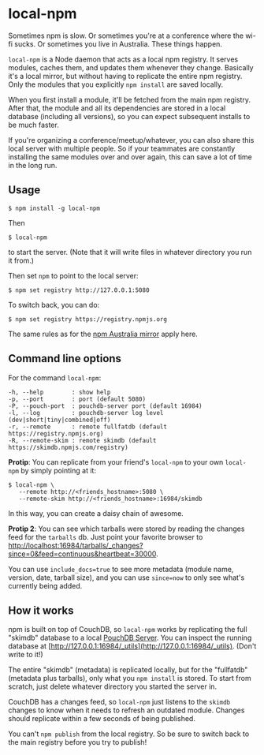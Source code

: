 local-npm
==========

Sometimes npm is slow. Or sometimes you're at a conference where the wi-fi sucks. Or sometimes you live in Australia. These things happen.

`local-npm` is a Node daemon that acts as a local npm registry. It serves modules, caches them, and updates them whenever they change. Basically it's a local mirror, but without having to replicate the entire npm registry. Only the modules that you explicitly `npm install` are saved locally. 

When you first install a module, it'll be fetched from the main npm registry. After that, the module and all its dependencies are stored in a local database (including all versions), so you can expect subsequent installs to be much faster.

If you're organizing a conference/meetup/whatever, you can also share this local server with multiple people.  So if your teammates are constantly installing the same modules over and over again, this can save a lot of time in the long run.

Usage
------

    $ npm install -g local-npm

Then

    $ local-npm
    
to start the server. (Note that it will write files in whatever directory you run it from.)

Then set `npm` to point to the local server:

    $ npm set registry http://127.0.0.1:5080

To switch back, you can do:

    $ npm set registry https://registry.npmjs.org

The same rules as for the [npm Australia mirror](http://www.npmjs.org.au/) apply here.

Command line options
----

For the command `local-npm`:

```
-h, --help        : show help
-p, --port        : port (default 5080)
-P, --pouch-port  : pouchdb-server port (default 16984)
-l, --log         : pouchdb-server log level (dev|short|tiny|combined|off)
-r, --remote      : remote fullfatdb (default https://registry.npmjs.org)
-R, --remote-skim : remote skimdb (default https://skimdb.npmjs.com/registry)
```

**Protip**: You can replicate from your friend's `local-npm` to your own `local-npm` by simply pointing at it:

```
$ local-npm \
   --remote http://<friends_hostname>:5080 \
   --remote-skim http://<friends_hostname>:16984/skimdb
```

In this way, you can create a daisy chain of awesome.

**Protip 2**: You can see which tarballs were stored by reading the changes feed for the `tarballs` db. Just point your favorite browser to [http://localhost:16984/tarballs/_changes?since=0&feed=continuous&heartbeat=30000](http://localhost:16984/tarballs/_changes?since=0&feed=continuous&heartbeat=30000).

You can use `include_docs=true` to see more metadata (module name, version, date, tarball size), and you can use `since=now` to only see what's currently being added.


How it works
-----

npm is built on top of CouchDB, so `local-npm` works by replicating the full "skimdb" database to a local [PouchDB Server](https://github.com/pouchdb/pouchdb-server). You can inspect the running database at [http://127.0.0.1:16984/_utils](http://127.0.0.1:16984/_utils). (Don't write to it!)

The entire "skimdb" (metadata) is replicated locally, but for the "fullfatdb" (metadata plus tarballs), only what you `npm install` is stored. To start from scratch, just delete whatever directory you started the server in.

CouchDB has a changes feed, so `local-npm` just listens to the `skimdb` changes to know when it needs to refresh an outdated module. Changes should replicate within a few seconds of being published.

You can't `npm publish` from the local registry. So be sure to switch back to the main registry before you try to publish!
